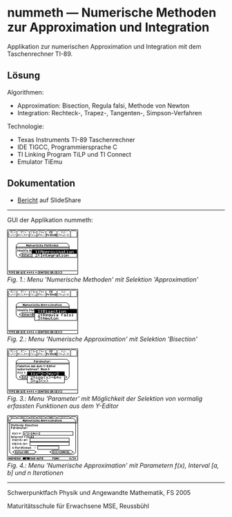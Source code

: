 # nummeth &mdash; Numerische Methoden zur Approximation und Integration

Applikation zur numerischen Approximation und Integration mit dem Taschenrechner TI-89.

## Lösung

Algorithmen:

- Approximation: Bisection, Regula falsi, Methode von Newton
- Integration: Rechteck-, Trapez-, Tangenten-, Simpson-Verfahren

Technologie:

- Texas Instruments TI-89 Taschenrechner
- IDE TIGCC, Programmiersprache C
- TI Linking Program TiLP und TI Connect
- Emulator TiEmu

## Dokumentation

- [Bericht](https://www.slideshare.net/RolandBruggmann/numerische-methoden-approximation-und-integration) auf SlideShare

---

GUI der Applikation nummeth:

![Menu Methode](doc/img/nummeth_image008.png "Menu Methode")
<br>*Fig. 1.: Menu 'Numerische Methoden' mit Selektion 'Approximation'*

![Menu Approximation](doc/img/nummeth_image010.png "Menu Approximation")
<br>*Fig. 2.: Menu 'Numerische Approximation' mit Selektion 'Bisection'*

![Menu Parameter](doc/img/nummeth_image016.png "Menu Parameter")
<br>*Fig. 3.: Menu 'Parameter' mit Möglichkeit der Selektion von vormalig erfassten Funktionen aus dem Y-Editor*

![Dialog Bisection](doc/img/nummeth_image018.png "Dialog Bisection")
<br>*Fig. 4.: Menu 'Numerische Approximation' mit Parametern $f(x)$, Interval $[a,b]$ und $n$ Iterationen*

---

Schwerpunktfach Physik und Angewandte Mathematik, FS 2005

Maturitätsschule für Erwachsene MSE, Reussbühl
